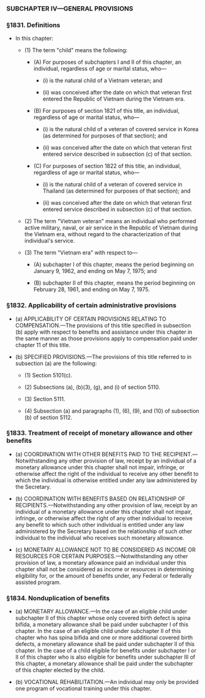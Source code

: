 ### SUBCHAPTER IV—GENERAL PROVISIONS

### §1831. Definitions
* In this chapter:

  * (1) The term "child" means the following:

    * (A) For purposes of subchapters I and II of this chapter, an individual, regardless of age or marital status, who—

      * (i) is the natural child of a Vietnam veteran; and

      * (ii) was conceived after the date on which that veteran first entered the Republic of Vietnam during the Vietnam era.


    * (B) For purposes of section 1821 of this title, an individual, regardless of age or marital status, who—

      * (i) is the natural child of a veteran of covered service in Korea (as determined for purposes of that section); and

      * (ii) was conceived after the date on which that veteran first entered service described in subsection (c) of that section.


    * (C) For purposes of section 1822 of this title, an individual, regardless of age or marital status, who—

      * (i) is the natural child of a veteran of covered service in Thailand (as determined for purposes of that section); and

      * (ii) was conceived after the date on which that veteran first entered service described in subsection (c) of that section.


  * (2) The term "Vietnam veteran" means an individual who performed active military, naval, or air service in the Republic of Vietnam during the Vietnam era, without regard to the characterization of that individual's service.

  * (3) The term "Vietnam era" with respect to—

    * (A) subchapter I of this chapter, means the period beginning on January 9, 1962, and ending on May 7, 1975; and

    * (B) subchapter II of this chapter, means the period beginning on February 28, 1961, and ending on May 7, 1975.

### §1832. Applicability of certain administrative provisions
* (a) APPLICABILITY OF CERTAIN PROVISIONS RELATING TO COMPENSATION.—The provisions of this title specified in subsection (b) apply with respect to benefits and assistance under this chapter in the same manner as those provisions apply to compensation paid under chapter 11 of this title.

* (b) SPECIFIED PROVISIONS.—The provisions of this title referred to in subsection (a) are the following:

  * (1) Section 5101(c).

  * (2) Subsections (a), (b)(3), (g), and (i) of section 5110.

  * (3) Section 5111.

  * (4) Subsection (a) and paragraphs (1), (6), (9), and (10) of subsection (b) of section 5112.

### §1833. Treatment of receipt of monetary allowance and other benefits
* (a) COORDINATION WITH OTHER BENEFITS PAID TO THE RECIPIENT.—Notwithstanding any other provision of law, receipt by an individual of a monetary allowance under this chapter shall not impair, infringe, or otherwise affect the right of the individual to receive any other benefit to which the individual is otherwise entitled under any law administered by the Secretary.

* (b) COORDINATION WITH BENEFITS BASED ON RELATIONSHIP OF RECIPIENTS.—Notwithstanding any other provision of law, receipt by an individual of a monetary allowance under this chapter shall not impair, infringe, or otherwise affect the right of any other individual to receive any benefit to which such other individual is entitled under any law administered by the Secretary based on the relationship of such other individual to the individual who receives such monetary allowance.

* (c) MONETARY ALLOWANCE NOT TO BE CONSIDERED AS INCOME OR RESOURCES FOR CERTAIN PURPOSES.—Notwithstanding any other provision of law, a monetary allowance paid an individual under this chapter shall not be considered as income or resources in determining eligibility for, or the amount of benefits under, any Federal or federally assisted program.

### §1834. Nonduplication of benefits
* (a) MONETARY ALLOWANCE.—In the case of an eligible child under subchapter II of this chapter whose only covered birth defect is spina bifida, a monetary allowance shall be paid under subchapter I of this chapter. In the case of an eligible child under subchapter II of this chapter who has spina bifida and one or more additional covered birth defects, a monetary allowance shall be paid under subchapter II of this chapter. In the case of a child eligible for benefits under subchapter I or II of this chapter who is also eligible for benefits under subchapter III of this chapter, a monetary allowance shall be paid under the subchapter of this chapter elected by the child.

* (b) VOCATIONAL REHABILITATION.—An individual may only be provided one program of vocational training under this chapter.